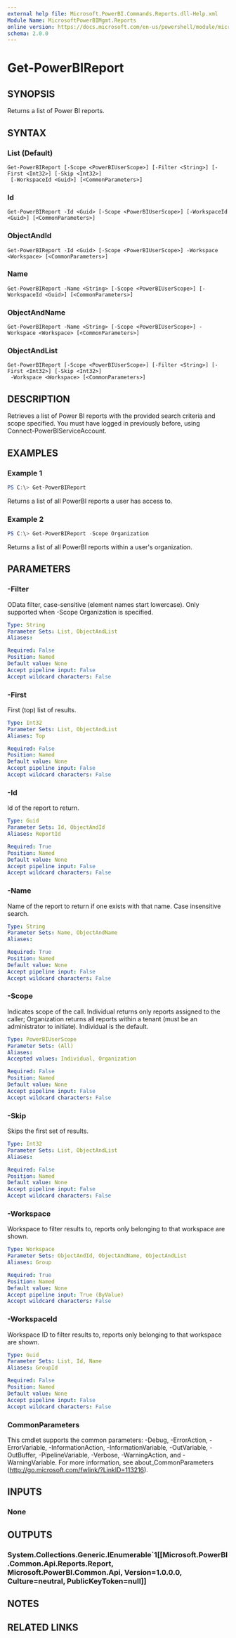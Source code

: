 ```yaml
---
external help file: Microsoft.PowerBI.Commands.Reports.dll-Help.xml
Module Name: MicrosoftPowerBIMgmt.Reports
online version: https://docs.microsoft.com/en-us/powershell/module/microsoftpowerbimgmt.reports/get-powerbireport?view=powerbi-ps
schema: 2.0.0
---
```


# Get-PowerBIReport

## SYNOPSIS
Returns a list of Power BI reports.

## SYNTAX

### List (Default)
```
Get-PowerBIReport [-Scope <PowerBIUserScope>] [-Filter <String>] [-First <Int32>] [-Skip <Int32>]
 [-WorkspaceId <Guid>] [<CommonParameters>]
```

### Id
```
Get-PowerBIReport -Id <Guid> [-Scope <PowerBIUserScope>] [-WorkspaceId <Guid>] [<CommonParameters>]
```

### ObjectAndId
```
Get-PowerBIReport -Id <Guid> [-Scope <PowerBIUserScope>] -Workspace <Workspace> [<CommonParameters>]
```

### Name
```
Get-PowerBIReport -Name <String> [-Scope <PowerBIUserScope>] [-WorkspaceId <Guid>] [<CommonParameters>]
```

### ObjectAndName
```
Get-PowerBIReport -Name <String> [-Scope <PowerBIUserScope>] -Workspace <Workspace> [<CommonParameters>]
```

### ObjectAndList
```
Get-PowerBIReport [-Scope <PowerBIUserScope>] [-Filter <String>] [-First <Int32>] [-Skip <Int32>]
 -Workspace <Workspace> [<CommonParameters>]
```

## DESCRIPTION
Retrieves a list of Power BI reports with the provided search criteria and scope specified.
You must have logged in previously before, using Connect-PowerBIServiceAccount.

## EXAMPLES

### Example 1
```powershell
PS C:\> Get-PowerBIReport
```

Returns a list of all PowerBI reports a user has access to.

### Example 2
```powershell
PS C:\> Get-PowerBIReport -Scope Organization
```

Returns a list of all PowerBI reports within a user's organization.

## PARAMETERS

### -Filter
OData filter, case-sensitive (element names start lowercase). Only supported when -Scope Organization is specified.

```yaml
Type: String
Parameter Sets: List, ObjectAndList
Aliases:

Required: False
Position: Named
Default value: None
Accept pipeline input: False
Accept wildcard characters: False
```

### -First
First (top) list of results.

```yaml
Type: Int32
Parameter Sets: List, ObjectAndList
Aliases: Top

Required: False
Position: Named
Default value: None
Accept pipeline input: False
Accept wildcard characters: False
```

### -Id
Id of the report to return.

```yaml
Type: Guid
Parameter Sets: Id, ObjectAndId
Aliases: ReportId

Required: True
Position: Named
Default value: None
Accept pipeline input: False
Accept wildcard characters: False
```

### -Name
Name of the report to return if one exists with that name. Case insensitive search.

```yaml
Type: String
Parameter Sets: Name, ObjectAndName
Aliases:

Required: True
Position: Named
Default value: None
Accept pipeline input: False
Accept wildcard characters: False
```

### -Scope
Indicates scope of the call. Individual returns only reports assigned to the caller; Organization returns all reports within a tenant (must be an administrator to initiate). Individual is the default.

```yaml
Type: PowerBIUserScope
Parameter Sets: (All)
Aliases:
Accepted values: Individual, Organization

Required: False
Position: Named
Default value: None
Accept pipeline input: False
Accept wildcard characters: False
```

### -Skip
Skips the first set of results.

```yaml
Type: Int32
Parameter Sets: List, ObjectAndList
Aliases:

Required: False
Position: Named
Default value: None
Accept pipeline input: False
Accept wildcard characters: False
```

### -Workspace
Workspace to filter results to, reports only belonging to that workspace are shown.

```yaml
Type: Workspace
Parameter Sets: ObjectAndId, ObjectAndName, ObjectAndList
Aliases: Group

Required: True
Position: Named
Default value: None
Accept pipeline input: True (ByValue)
Accept wildcard characters: False
```

### -WorkspaceId
Workspace ID to filter results to, reports only belonging to that workspace are shown.

```yaml
Type: Guid
Parameter Sets: List, Id, Name
Aliases: GroupId

Required: False
Position: Named
Default value: None
Accept pipeline input: False
Accept wildcard characters: False
```

### CommonParameters
This cmdlet supports the common parameters: -Debug, -ErrorAction, -ErrorVariable, -InformationAction, -InformationVariable, -OutVariable, -OutBuffer, -PipelineVariable, -Verbose, -WarningAction, and -WarningVariable. For more information, see about_CommonParameters (http://go.microsoft.com/fwlink/?LinkID=113216).

## INPUTS

### None

## OUTPUTS

### System.Collections.Generic.IEnumerable`1[[Microsoft.PowerBI.Common.Api.Reports.Report, Microsoft.PowerBI.Common.Api, Version=1.0.0.0, Culture=neutral, PublicKeyToken=null]]

## NOTES

## RELATED LINKS
